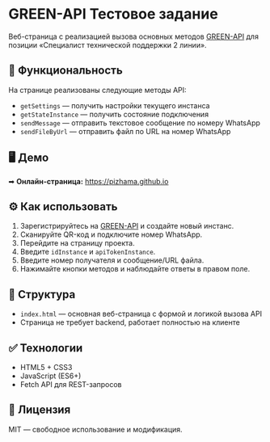 # GREEN-API Тестовое задание

Веб-страница с реализацией вызова основных методов [GREEN-API](https://green-api.com/) для позиции «Специалист технической поддержки 2 линии».

## 📌 Функциональность

На странице реализованы следующие методы API:
- `getSettings` — получить настройки текущего инстанса
- `getStateInstance` — получить состояние подключения
- `sendMessage` — отправить текстовое сообщение по номеру WhatsApp
- `sendFileByUrl` — отправить файл по URL на номер WhatsApp

## 🖥 Демо

➡ **Онлайн-страница:** https://pizhama.github.io

## ⚙️ Как использовать

1. Зарегистрируйтесь на [GREEN-API](https://green-api.com/) и создайте новый инстанс.
2. Сканируйте QR-код и подключите номер WhatsApp.
3. Перейдите на страницу проекта.
4. Введите `idInstance` и `apiTokenInstance`.
5. Введите номер получателя и сообщение/URL файла.
6. Нажимайте кнопки методов и наблюдайте ответы в правом поле.

## 📂 Структура

- `index.html` — основная веб-страница с формой и логикой вызова API
- Страница не требует backend, работает полностью на клиенте

## ✅ Технологии

- HTML5 + CSS3
- JavaScript (ES6+)
- Fetch API для REST-запросов

## 📄 Лицензия

MIT — свободное использование и модификация.
